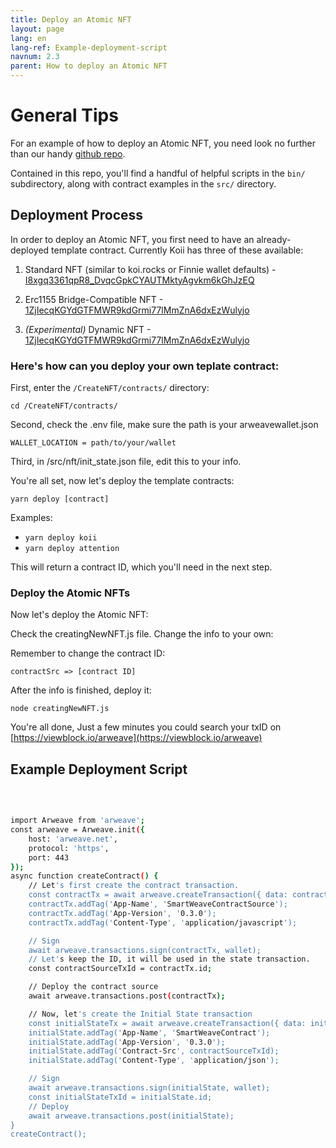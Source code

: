```yaml
---
title: Deploy an Atomic NFT
layout: page
lang: en
lang-ref: Example-deployment-script
navnum: 2.3
parent: How to deploy an Atomic NFT
---
```


# General Tips

For an example of how to deploy an Atomic NFT, you need look no further than our handy [github repo](https://github.com/atomic-nfts/standard).

Contained in this repo, you'll find a handful of helpful scripts in the `bin/` subdirectory, along with contract examples in the `src/` directory.

## Deployment Process

In order to deploy an Atomic NFT, you first need to have an already-deployed template contract. Currently Koii has three of these available:

1. Standard NFT (similar to koi.rocks or Finnie wallet defaults) - [I8xgq3361qpR8_DvqcGpkCYAUTMktyAgvkm6kGhJzEQ](https://viewblock.io/arweave/tx/I8xgq3361qpR8_DvqcGpkCYAUTMktyAgvkm6kGhJzEQ)

2. Erc1155 Bridge-Compatible NFT - [1ZjIecqKGYdGTFMWR9kdGrmi77lMmZnA6dxEzWulyjo](https://viewblock.io/arweave/tx/1ZjIecqKGYdGTFMWR9kdGrmi77lMmZnA6dxEzWulyjo)

3. _(Experimental)_ Dynamic NFT - [1ZjIecqKGYdGTFMWR9kdGrmi77lMmZnA6dxEzWulyjo](https://viewblock.io/arweave/tx/1ZjIecqKGYdGTFMWR9kdGrmi77lMmZnA6dxEzWulyjo)

### Here's how can you deploy your own teplate contract:

First, enter the `/CreateNFT/contracts/` directory:

```
cd /CreateNFT/contracts/
```

Second, check the .env file, make sure the path is your arweavewallet.json

```
WALLET_LOCATION = path/to/your/wallet
```

Third, in /src/nft/init_state.json file, edit this to your info.

You're all set, now let's deploy the template contracts:

```
yarn deploy [contract]
```

Examples:

- `yarn deploy koii`
- `yarn deploy attention`

This will return a contract ID, which you'll need in the next step.

### Deploy the Atomic NFTs

Now let's deploy the Atomic NFT:

Check the creatingNewNFT.js file. Change the info to your own:

Remember to change the contract ID:

```
contractSrc => [contract ID]

```

After the info is finished, deploy it:

```
node creatingNewNFT.js
```

You're all done, Just a few minutes you could search your txID on [https://viewblock.io/arweave](https://viewblock.io/arweave)

## Example Deployment Script

<br>

```bash

import Arweave from 'arweave';
const arweave = Arweave.init({
    host: 'arweave.net',
    protocol: 'https',
    port: 443
});
async function createContract() {
    // Let's first create the contract transaction.
    const contractTx = await arweave.createTransaction({ data: contractSource }, wallet);
    contractTx.addTag('App-Name', 'SmartWeaveContractSource');
    contractTx.addTag('App-Version', '0.3.0');
    contractTx.addTag('Content-Type', 'application/javascript');

    // Sign
    await arweave.transactions.sign(contractTx, wallet);
    // Let's keep the ID, it will be used in the state transaction.
    const contractSourceTxId = contractTx.id;

    // Deploy the contract source
    await arweave.transactions.post(contractTx);

    // Now, let's create the Initial State transaction
    const initialStateTx = await arweave.createTransaction({ data: initialState }, wallet);
    initialState.addTag('App-Name', 'SmartWeaveContract');
    initialState.addTag('App-Version', '0.3.0');
    initialState.addTag('Contract-Src', contractSourceTxId);
    initialState.addTag('Content-Type', 'application/json');

    // Sign
    await arweave.transactions.sign(initialState, wallet);
    const initialStateTxId = initialState.id;
    // Deploy
    await arweave.transactions.post(initialState);
}
createContract();

```
